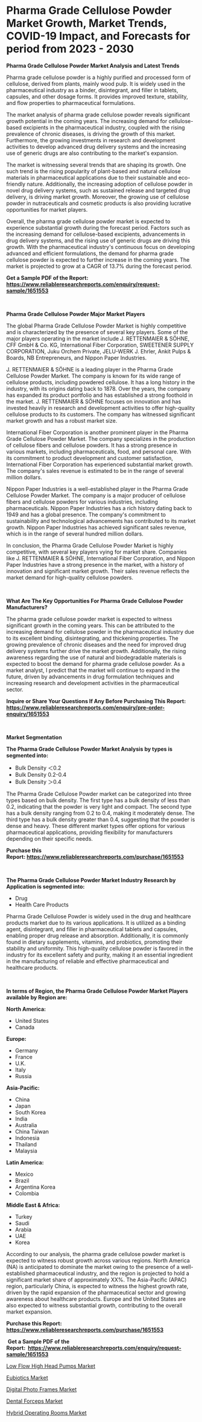 <p><h1>Pharma Grade Cellulose Powder Market Growth, Market Trends, COVID-19 Impact, and Forecasts for period from 2023 - 2030</h1></p><p><strong>Pharma Grade Cellulose Powder Market Analysis and Latest Trends</strong></p>
<p><p>Pharma grade cellulose powder is a highly purified and processed form of cellulose, derived from plants, mainly wood pulp. It is widely used in the pharmaceutical industry as a binder, disintegrant, and filler in tablets, capsules, and other dosage forms. It provides improved texture, stability, and flow properties to pharmaceutical formulations.</p><p>The market analysis of pharma grade cellulose powder reveals significant growth potential in the coming years. The increasing demand for cellulose-based excipients in the pharmaceutical industry, coupled with the rising prevalence of chronic diseases, is driving the growth of this market. Furthermore, the growing investments in research and development activities to develop advanced drug delivery systems and the increasing use of generic drugs are also contributing to the market's expansion.</p><p>The market is witnessing several trends that are shaping its growth. One such trend is the rising popularity of plant-based and natural cellulose materials in pharmaceutical applications due to their sustainable and eco-friendly nature. Additionally, the increasing adoption of cellulose powder in novel drug delivery systems, such as sustained release and targeted drug delivery, is driving market growth. Moreover, the growing use of cellulose powder in nutraceuticals and cosmetic products is also providing lucrative opportunities for market players.</p><p>Overall, the pharma grade cellulose powder market is expected to experience substantial growth during the forecast period. Factors such as the increasing demand for cellulose-based excipients, advancements in drug delivery systems, and the rising use of generic drugs are driving this growth. With the pharmaceutical industry's continuous focus on developing advanced and efficient formulations, the demand for pharma grade cellulose powder is expected to further increase in the coming years. The market is projected to grow at a CAGR of 13.7% during the forecast period.</p></p>
<p><strong>Get a Sample PDF of the Report:&nbsp; <a href="https://www.reliableresearchreports.com/enquiry/request-sample/1651553">https://www.reliableresearchreports.com/enquiry/request-sample/1651553</a></strong></p>
<p>&nbsp;</p>
<p><strong>Pharma Grade Cellulose Powder Major Market Players</strong></p>
<p><p>The global Pharma Grade Cellulose Powder Market is highly competitive and is characterized by the presence of several key players. Some of the major players operating in the market include J. RETTENMAIER & SÖHNE, CFF GmbH & Co. KG, International Fiber Corporation, SWEETENER SUPPLY CORPORATION, Juku Orchem Private, JELU-WERK J. Ehrler, Ankit Pulps & Boards, NB Entrepreneurs, and Nippon Paper Industries.</p><p>J. RETTENMAIER & SÖHNE is a leading player in the Pharma Grade Cellulose Powder Market. The company is known for its wide range of cellulose products, including powdered cellulose. It has a long history in the industry, with its origins dating back to 1878. Over the years, the company has expanded its product portfolio and has established a strong foothold in the market. J. RETTENMAIER & SÖHNE focuses on innovation and has invested heavily in research and development activities to offer high-quality cellulose products to its customers. The company has witnessed significant market growth and has a robust market size.</p><p>International Fiber Corporation is another prominent player in the Pharma Grade Cellulose Powder Market. The company specializes in the production of cellulose fibers and cellulose powders. It has a strong presence in various markets, including pharmaceuticals, food, and personal care. With its commitment to product development and customer satisfaction, International Fiber Corporation has experienced substantial market growth. The company's sales revenue is estimated to be in the range of several million dollars.</p><p>Nippon Paper Industries is a well-established player in the Pharma Grade Cellulose Powder Market. The company is a major producer of cellulose fibers and cellulose powders for various industries, including pharmaceuticals. Nippon Paper Industries has a rich history dating back to 1949 and has a global presence. The company's commitment to sustainability and technological advancements has contributed to its market growth. Nippon Paper Industries has achieved significant sales revenue, which is in the range of several hundred million dollars.</p><p>In conclusion, the Pharma Grade Cellulose Powder Market is highly competitive, with several key players vying for market share. Companies like J. RETTENMAIER & SÖHNE, International Fiber Corporation, and Nippon Paper Industries have a strong presence in the market, with a history of innovation and significant market growth. Their sales revenue reflects the market demand for high-quality cellulose powders.</p></p>
<p>&nbsp;</p>
<p><strong>What Are The Key Opportunities For Pharma Grade Cellulose Powder Manufacturers?</strong></p>
<p><p>The pharma grade cellulose powder market is expected to witness significant growth in the coming years. This can be attributed to the increasing demand for cellulose powder in the pharmaceutical industry due to its excellent binding, disintegrating, and thickening properties. The growing prevalence of chronic diseases and the need for improved drug delivery systems further drive the market growth. Additionally, the rising awareness regarding the use of natural and biodegradable materials is expected to boost the demand for pharma grade cellulose powder. As a market analyst, I predict that the market will continue to expand in the future, driven by advancements in drug formulation techniques and increasing research and development activities in the pharmaceutical sector.</p></p>
<p><strong>Inquire or Share Your Questions If Any Before Purchasing This Report: <a href="https://www.reliableresearchreports.com/enquiry/pre-order-enquiry/1651553">https://www.reliableresearchreports.com/enquiry/pre-order-enquiry/1651553</a></strong></p>
<p>&nbsp;</p>
<p><strong>Market Segmentation</strong></p>
<p><strong>The Pharma Grade Cellulose Powder Market Analysis by types is segmented into:</strong></p>
<p><ul><li>Bulk Density ＜0.2</li><li>Bulk Density 0.2-0.4</li><li>Bulk Density ＞0.4</li></ul></p>
<p><p>The Pharma Grade Cellulose Powder market can be categorized into three types based on bulk density. The first type has a bulk density of less than 0.2, indicating that the powder is very light and compact. The second type has a bulk density ranging from 0.2 to 0.4, making it moderately dense. The third type has a bulk density greater than 0.4, suggesting that the powder is dense and heavy. These different market types offer options for various pharmaceutical applications, providing flexibility for manufacturers depending on their specific needs.</p></p>
<p><strong>Purchase this Report:&nbsp;<a href="https://www.reliableresearchreports.com/purchase/1651553">https://www.reliableresearchreports.com/purchase/1651553</a></strong></p>
<p>&nbsp;</p>
<p><strong>The Pharma Grade Cellulose Powder Market Industry Research by Application is segmented into:</strong></p>
<p><ul><li>Drug</li><li>Health Care Products</li></ul></p>
<p><p>Pharma Grade Cellulose Powder is widely used in the drug and healthcare products market due to its various applications. It is utilized as a binding agent, disintegrant, and filler in pharmaceutical tablets and capsules, enabling proper drug release and absorption. Additionally, it is commonly found in dietary supplements, vitamins, and probiotics, promoting their stability and uniformity. This high-quality cellulose powder is favored in the industry for its excellent safety and purity, making it an essential ingredient in the manufacturing of reliable and effective pharmaceutical and healthcare products.</p></p>
<p>&nbsp;</p>
<p><strong>In terms of Region, the Pharma Grade Cellulose Powder Market Players available by Region are:</strong></p>
<p>
    <p> <strong> North America: </strong>
        <ul>
            <li>United States</li>
            <li>Canada</li>
        </ul>
        </p> 
    <p> <strong> Europe: </strong>
        <ul>
            <li>Germany</li>
            <li>France</li>
            <li>U.K.</li>
            <li>Italy</li>
            <li>Russia</li>
        </ul>
        </p> 
    <p> <strong> Asia-Pacific: </strong>
        <ul>
            <li>China</li>
            <li>Japan</li>
            <li>South Korea</li>
            <li>India</li>
            <li>Australia</li>
            <li>China Taiwan</li>
            <li>Indonesia</li>
            <li>Thailand</li>
            <li>Malaysia</li>
        </ul>
        </p> 
    <p> <strong> Latin America: </strong>
        <ul>
            <li>Mexico</li>
            <li>Brazil</li>
            <li>Argentina Korea</li>
            <li>Colombia</li>
        </ul>
        </p> 
    <p> <strong> Middle East & Africa: </strong>
        <ul>
            <li>Turkey</li>
            <li>Saudi</li>
            <li>Arabia</li>
            <li>UAE</li>
            <li>Korea</li>
        </ul>
    </p>
    </p>
<p><p>According to our analysis, the pharma grade cellulose powder market is expected to witness robust growth across various regions. North America (NA) is anticipated to dominate the market owing to the presence of a well-established pharmaceutical industry, and the region is projected to hold a significant market share of approximately XX%. The Asia-Pacific (APAC) region, particularly China, is expected to witness the highest growth rate, driven by the rapid expansion of the pharmaceutical sector and growing awareness about healthcare products. Europe and the United States are also expected to witness substantial growth, contributing to the overall market expansion.</p></p>
<p><strong>Purchase this Report: <a href="https://www.reliableresearchreports.com/purchase/1651553">https://www.reliableresearchreports.com/purchase/1651553</a></strong></p>
<p>&nbsp;<strong>Get a Sample PDF of the Report:&nbsp;&nbsp;<a href="https://www.reliableresearchreports.com/enquiry/request-sample/1651553">https://www.reliableresearchreports.com/enquiry/request-sample/1651553</a></strong></p>
<p><strong></strong></p>
<p><p><a href="https://medium.com/@williammann19/low-flow-high-head-pumps-market-size-growth-forecast-2023-2030-1d047aa7d27b">Low Flow High Head Pumps Market</a></p><p><a href="https://www.linkedin.com/pulse/eubiotics-market-size-share-amp-trends-analysis-report/">Eubiotics Market</a></p><p><a href="https://www.linkedin.com/pulse/digital-photo-frames-market-share-amp-new-trends-analysis/">Digital Photo Frames Market</a></p><p><a href="https://www.linkedin.com/pulse/dental-forceps-market-size-share-global-analysis-report-2023/">Dental Forceps Market</a></p><p><a href="https://medium.com/@sheilahaley2023/hybrid-operating-rooms-market-size-cagr-trends-2024-2030-bcdee1caecca">Hybrid Operating Rooms Market</a></p></p>